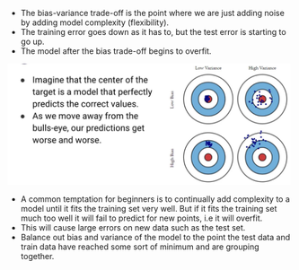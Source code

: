 *  The bias-variance trade-off is the point where we are just adding noise by adding model complexity (flexibility).
*  The training error goes down as it has to, but the test error is starting to go up.
*  The model after the bias trade-off begins to overfit.


![alt text](https://github.com/udaylunawat/100DaysofMLCode/blob/master/Machine%20Learning%20Notes%20and%20notebooks/Cross%20Validation%20and%20bias%20variance%20tradeoff/Images/a.JPG)

*  A common temptation for beginners is to continually add complexity to a model until it fits the training set very well. But if it fits the training set much too well it will fail to predict for new points, i.e it will overfit.
*  This will cause large errors on new data such as the test set.
*  Balance out bias and variance of the model to the point the test data and train data have reached some sort of minimum and are grouping together.

